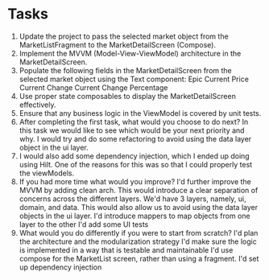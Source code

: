 # Tasks

1. Update the project to pass the selected market object from the MarketListFragment to the MarketDetailScreen (Compose).
2. Implement the MVVM (Model-View-ViewModel) architecture in the MarketDetailScreen.
3. Populate the following fields in the MarketDetailScreen from the selected market object using the Text component:
      Epic
      Current Price
      Current Change
      Current Change Percentage
4. Use proper state composables to display the MarketDetailScreen effectively.
5. Ensure that any business logic in the ViewModel is covered by unit tests.
6. After completing the first task, what would you choose to do next? In this task we would like to see which would be your next priority and why.
   I would try and do some refactoring to avoid using the data layer object in the ui layer.    
7. I would also add some dependency injection, which I ended up doing using Hilt. One of the reasons for this was so that I could properly test the viewModels.
7. If you had more time what would you improve?
      I'd further improve the MVVM by adding clean arch. This would introduce a clear separation of concerns across the 
      different layers. We'd have 3 layers, namely, ui, domain, and data. 
      This would also allow us to avoid using the data layer objects in the ui layer.
      I'd introduce mappers to map objects from one layer to the other
      I'd add some UI tests
8. What would you do differently if you were to start from scratch?
      I'd plan the architecture and the modularization strategy
      I'd make sure the logic is implemented in a way that is testable and maintainable
      I'd use compose for the MarketList screen, rather than using a fragment. 
      I'd set up dependency injection


   



